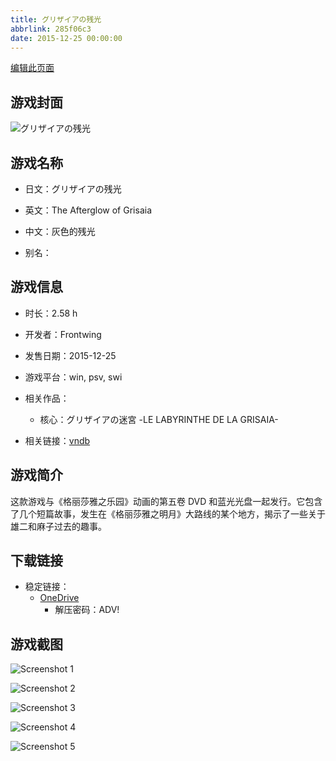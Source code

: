```yaml
---
title: グリザイアの残光
abbrlink: 285f06c3
date: 2015-12-25 00:00:00
---
```

[编辑此页面](https://github.com/ACG-3/ADV3-source/blob/main/source/_posts/games/%E3%82%B0%E3%83%AA%E3%82%B6%E3%82%A4%E3%82%A2%E3%81%AE%E6%AE%8B%E5%85%89.md)

## 游戏封面

![グリザイアの残光](https://pan.timero.xyz/onedrive/img_lib_001/%E3%82%B0%E3%83%AA%E3%82%B6%E3%82%A4%E3%82%A2%E3%81%AE%E6%AE%8B%E5%85%89_cover.avif)


## 游戏名称

- 日文：グリザイアの残光
- 英文：The Afterglow of Grisaia
- 中文：灰色的残光

- 别名：


## 游戏信息

- 时长：2.58 h
- 开发者：Frontwing
- 发售日期：2015-12-25
- 游戏平台：win, psv, swi
- 相关作品：
   - 核心：グリザイアの迷宮 -LE LABYRINTHE DE LA GRISAIA-

- 相关链接：[vndb](https://vndb.org/v18831)


## 游戏简介

这款游戏与《格丽莎雅之乐园》动画的第五卷 DVD 和蓝光光盘一起发行。它包含了几个短篇故事，发生在《格丽莎雅之明月》大路线的某个地方，揭示了一些关于雄二和麻子过去的趣事。


## 下载链接

- 稳定链接：
    - [OneDrive](https://pan.timero.xyz/onedrive/adv_lib_001/%E3%82%B0%E3%83%AA%E3%82%B6%E3%82%A4%E3%82%A2%E3%81%AE%E6%AE%8B%E5%85%89)
        - 解压密码：ADV!



## 游戏截图


![Screenshot 1](https://pan.timero.xyz/onedrive/img_lib_001/%E3%82%B0%E3%83%AA%E3%82%B6%E3%82%A4%E3%82%A2%E3%81%AE%E6%AE%8B%E5%85%89_Screenshot_1.avif)

![Screenshot 2](https://pan.timero.xyz/onedrive/img_lib_001/%E3%82%B0%E3%83%AA%E3%82%B6%E3%82%A4%E3%82%A2%E3%81%AE%E6%AE%8B%E5%85%89_Screenshot_2.avif)

![Screenshot 3](https://pan.timero.xyz/onedrive/img_lib_001/%E3%82%B0%E3%83%AA%E3%82%B6%E3%82%A4%E3%82%A2%E3%81%AE%E6%AE%8B%E5%85%89_Screenshot_3.avif)

![Screenshot 4](https://pan.timero.xyz/onedrive/img_lib_001/%E3%82%B0%E3%83%AA%E3%82%B6%E3%82%A4%E3%82%A2%E3%81%AE%E6%AE%8B%E5%85%89_Screenshot_4.avif)

![Screenshot 5](https://pan.timero.xyz/onedrive/img_lib_001/%E3%82%B0%E3%83%AA%E3%82%B6%E3%82%A4%E3%82%A2%E3%81%AE%E6%AE%8B%E5%85%89_Screenshot_5.avif)


